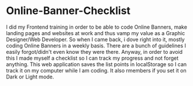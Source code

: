 # Online-Banner-Checklist
I did my Frontend training in order to be able to code Online Banners, make landing pages and websites at work and thus vamp my value as a Graphic Designer/Web Developer. So when I came back, i dove right into it, mostly coding Online Banners in a weekly basis.  There are a bunch of guidelines I easily forgot/didn't even know they were there.  Anyway, in order to avoid this I made myself a checklist so I can track my progress and not forget anything.   This web application saves the list points in localStorage so I can track it on my computer while I am coding. It also rmembers if you set it on Dark or Light mode.
